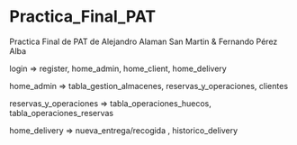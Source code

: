 # Practica_Final_PAT
Practica Final de PAT de Alejandro Alaman San Martin &amp; Fernando Pérez Alba

login => register, home_admin, home_client, home_delivery

home_admin => tabla_gestion_almacenes, reservas_y_operaciones, clientes

reservas_y_operaciones => tabla_operaciones_huecos, tabla_operaciones_reservas

home_delivery => nueva_entrega/recogida , historico_delivery